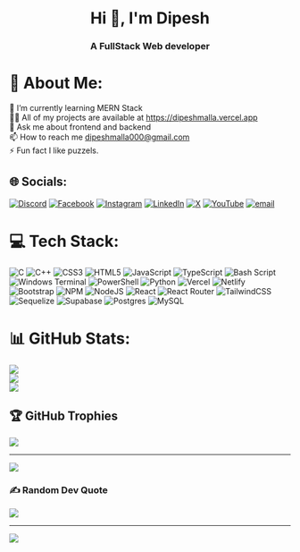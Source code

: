 <h1 align="center">Hi 👋, I'm Dipesh</h1>
<h3 align="center">A FullStack Web developer</h3>

# 💫 About Me:
🌱 I’m currently learning MERN Stack<br>👨‍💻 All of my projects are available at https://dipeshmalla.vercel.app<br>💬 Ask me about frontend and backend<br>📫 How to reach me dipeshmalla000@gmail.com<br>⚡ Fun fact I like puzzels.


## 🌐 Socials:
[![Discord](https://img.shields.io/badge/Discord-%237289DA.svg?logo=discord&logoColor=white)](https://discord.gg/M6sacTAw5P) [![Facebook](https://img.shields.io/badge/Facebook-%231877F2.svg?logo=Facebook&logoColor=white)](https://facebook.com/dipeshmalla.29) [![Instagram](https://img.shields.io/badge/Instagram-%23E4405F.svg?logo=Instagram&logoColor=white)](https://instagram.com/code_dipesh) [![LinkedIn](https://img.shields.io/badge/LinkedIn-%230077B5.svg?logo=linkedin&logoColor=white)](https://linkedin.com/in/dipeshmalla) [![X](https://img.shields.io/badge/X-black.svg?logo=X&logoColor=white)](https://x.com/dipeshmalla29) [![YouTube](https://img.shields.io/badge/YouTube-%23FF0000.svg?logo=YouTube&logoColor=white)](https://youtube.com/@greycodeofficial) [![email](https://img.shields.io/badge/Email-D14836?logo=gmail&logoColor=white)](mailto:dipeshmalla000@gmail.com) 

# 💻 Tech Stack:
![C](https://img.shields.io/badge/c-%2300599C.svg?style=flat-square&logo=c&logoColor=white) ![C++](https://img.shields.io/badge/c++-%2300599C.svg?style=flat-square&logo=c%2B%2B&logoColor=white) ![CSS3](https://img.shields.io/badge/css3-%231572B6.svg?style=flat-square&logo=css3&logoColor=white) ![HTML5](https://img.shields.io/badge/html5-%23E34F26.svg?style=flat-square&logo=html5&logoColor=white) ![JavaScript](https://img.shields.io/badge/javascript-%23323330.svg?style=flat-square&logo=javascript&logoColor=%23F7DF1E) ![TypeScript](https://img.shields.io/badge/typescript-%23007ACC.svg?style=flat-square&logo=typescript&logoColor=white) ![Bash Script](https://img.shields.io/badge/bash_script-%23121011.svg?style=flat-square&logo=gnu-bash&logoColor=white) ![Windows Terminal](https://img.shields.io/badge/Windows%20Terminal-%234D4D4D.svg?style=flat-square&logo=windows-terminal&logoColor=white) ![PowerShell](https://img.shields.io/badge/PowerShell-%235391FE.svg?style=flat-square&logo=powershell&logoColor=white) ![Python](https://img.shields.io/badge/python-3670A0?style=flat-square&logo=python&logoColor=ffdd54) ![Vercel](https://img.shields.io/badge/vercel-%23000000.svg?style=flat-square&logo=vercel&logoColor=white) ![Netlify](https://img.shields.io/badge/netlify-%23000000.svg?style=flat-square&logo=netlify&logoColor=#00C7B7) ![Bootstrap](https://img.shields.io/badge/bootstrap-%238511FA.svg?style=flat-square&logo=bootstrap&logoColor=white) ![NPM](https://img.shields.io/badge/NPM-%23CB3837.svg?style=flat-square&logo=npm&logoColor=white) ![NodeJS](https://img.shields.io/badge/node.js-6DA55F?style=flat-square&logo=node.js&logoColor=white) ![React](https://img.shields.io/badge/react-%2320232a.svg?style=flat-square&logo=react&logoColor=%2361DAFB) ![React Router](https://img.shields.io/badge/React_Router-CA4245?style=flat-square&logo=react-router&logoColor=white) ![TailwindCSS](https://img.shields.io/badge/tailwindcss-%2338B2AC.svg?style=flat-square&logo=tailwind-css&logoColor=white) ![Sequelize](https://img.shields.io/badge/Sequelize-52B0E7?style=flat-square&logo=Sequelize&logoColor=white) ![Supabase](https://img.shields.io/badge/Supabase-3ECF8E?style=flat-square&logo=supabase&logoColor=white) ![Postgres](https://img.shields.io/badge/postgres-%23316192.svg?style=flat-square&logo=postgresql&logoColor=white) ![MySQL](https://img.shields.io/badge/mysql-4479A1.svg?style=flat-square&logo=mysql&logoColor=white)
# 📊 GitHub Stats:
![](https://github-readme-stats.vercel.app/api?username=greycode009&theme=react&hide_border=false&include_all_commits=true&count_private=false)<br/>
![](https://nirzak-streak-stats.vercel.app/?user=greycode009&theme=react&hide_border=false)<br/>
![](https://github-readme-stats.vercel.app/api/top-langs/?username=greycode009&theme=react&hide_border=false&include_all_commits=true&count_private=false&layout=compact)

## 🏆 GitHub Trophies
![](https://github-profile-trophy.vercel.app/?username=greycode009&theme=onedark&no-frame=true&no-bg=true&margin-w=4)

---
[![](https://visitcount.itsvg.in/api?id=greycode009&icon=6&color=12)](https://visitcount.itsvg.in)

<!-- Proudly created with GPRM ( https://gprm.itsvg.in ) -->


### ✍️ Random Dev Quote
![](https://quotes-github-readme.vercel.app/api?type=horizontal&theme=merko)

---
[![](https://visitcount.itsvg.in/api?id=Greycode009&icon=6&color=8)](https://visitcount.itsvg.in)

<!-- Proudly created with GPRM ( https://gprm.itsvg.in ) -->
